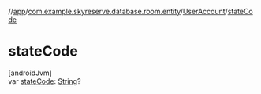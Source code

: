 //[app](../../../index.md)/[com.example.skyreserve.database.room.entity](../index.md)/[UserAccount](index.md)/[stateCode](state-code.md)

# stateCode

[androidJvm]\
var [stateCode](state-code.md): [String](https://kotlinlang.org/api/latest/jvm/stdlib/kotlin/-string/index.html)?
